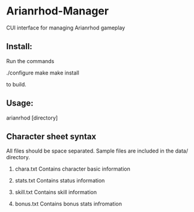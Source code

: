 Arianrhod-Manager
=================

CUI interface for managing Arianrhod gameplay


Install:
----------------
Run the commands

./configure
make
make install

to build.


Usage:
----------------
arianrhod [directory]


Character sheet syntax
----------------
All files should be space separated.
Sample files are included in the data/ directory.

1. chara.txt
Contains character basic information

2. stats.txt
Contains status information

3. skill.txt
Contains skill information

4. bonus.txt
Contains bonus stats infromation